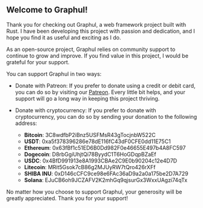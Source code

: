 ## Welcome to Graphul!

Thank you for checking out Graphul, a web framework project built with Rust. I have been developing this project with passion and dedication, and I hope you find it as useful and exciting as I do.

As an open-source project, Graphul relies on community support to continue to grow and improve. If you find value in this project, I would be grateful for your support.

You can support Graphul in two ways:

- Donate with Patreon: If you prefer to donate using a credit or debit card, you can do so by visiting our [Patreon](https://www.patreon.com/samuelbonilla). Every little bit helps, and your support will go a long way in keeping this project thriving.

- Donate with cryptocurrency: If you prefer to donate with cryptocurrency, you can do so by sending your donation to the following address:

    - **Bitcoin**:   3C8wdfbP2iBnz5USFMsR43gTocjnbW522C
    - **USDT**:      0xa5f378396286e78dE116fC43dF0CFE0dd11E75C1
    - **Ethereum**:  0x63fBf1c51ED6B0Dd982F0e46655E497b4A8FC597
    - **Dogecoin**:  D8rbGgiUhjtQi78ByydC1T6HoGDqpBZaEf
    - **USDC**:      0x4BfD991913e8A1993CBAe2C9E0b90204c12e4D7D
    - **Litecoin**:  MRit5Gsok7cB86g2MJUyRW7tQro426rXFf
    - **SHIBA INU**: 0xD146cCFC9ce98e6FAc36aD9a2a0a175be2D7A729
    - **Solana**:    EJuCB6oh9JCZAFV2K2mhGq9qjsurGx3WxxUAgzi74qTx

No matter how you choose to support Graphul, your generosity will be greatly appreciated. Thank you for your support!

